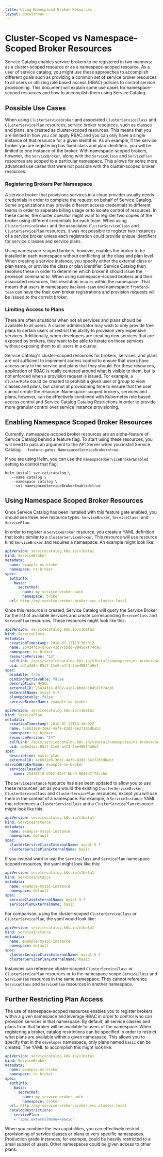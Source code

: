 ```yaml
---
title: Using Namespaced Broker Resources
layout: docwithnav
---
```


# Cluster-Scoped vs Namespace-Scoped Broker Resources

Service Catalog enables service brokers to be registered in two manners: as a 
cluster-scoped resource or as a namespace-scoped resource. As a user of service
 catalog, you might use these approaches to accomplish different goals such as 
 providing a common set of service broker resources to all users or utilizing 
 role based access (RBAC) policies to control service provisioning. This 
 document will explain some use cases for namespace-scoped resources and how to
  accomplish them using Service Catalog.

## Possible Use Cases

When using `ClusterServiceBroker` and associated `ClusterServiceClass` and 
`ClusterServicePlan` resources, service broker resources, such as classes and 
plans, are created as cluster-scoped resources. This means that you are limited
 in how you can apply RBAC and you can only have a single instance of that 
 resource for a given identifier. As an example, if the service broker you are 
 registering has fixed class and plan identifiers, you will be limited to one 
 instance of the broker. With namespace-scoped brokers, however, the 
 `ServiceBroker`, along with the `ServiceClass` and `ServicePlan` resources are
  scoped to a particular namespace. This allows for some more advanced use 
  cases that were not possible with the cluster-scoped broker resources. 

### Registering Brokers Per Namespace

A service broker that provisions services in a cloud provider usually needs 
credentials in order to complete the request on behalf of Service Catalog. 
Some organizations may provide different access credentials to different teams 
in order to separate billing usage or to isolate control of resources. In these 
cases, the cluster operator might want to register two copies of the broker 
using different credentials for each team. When using `ClusterServiceBroker` 
and the associated `ClusterServiceClass` and `ClusterServicePlan` resources, it
 was not possible to register two instances of a service broker unless each 
 registration could provide unique identifiers for service c lasses and service
  plans.

Using namespace-scoped brokers, however, enables the broker to be installed in
 each namespace without conflicting at the class and plan level. When creating
  a service instance, you specify either the external class or plan name, or 
  provide the class or plan identifier. Service Catalog then resolves these in 
  order to determine which broker it should issue the provision command to. 
  When using namespace-scoped brokers and their associated resources, this 
  resolution occurs within the namespace. That means that users in namespace 
  `backend-team` and namespace `frontend-team` can have the their own broker 
  registrations and provision requests will be issued to the correct broker.

### Limiting Access to Plans

There are often situations when not all services and plans should be available 
to all users. A cluster administrator may wish to only provide free plans to 
certain users or restrict the ability to provision very expensive services. 
Additionally, when developers are creating new services that are exposed by 
brokers, they want to be able to iterate on those services without exposing 
them to all users in a cluster.

Service Catalog's cluster-scoped resources for brokers, services, and plans are
 not sufficient to implement access control to ensure that users have access 
 only to the service and plans that they should. For these resources, 
 application of RBAC is really centered around what is visible to them, but is 
 not enforced when a provision request is issued. For example, a `ClusterRole` 
 could be created to prohibit a given user or group to view classes and plans, 
 but cannot at provisioning time to ensure that the user cannot create the 
 resource. Namespace-scoped brokers, services and plans, however, can be 
 effectively combined with Kubernetes role based access control and Service 
 Catalog Catalog Restrictions in order to provide more granular control over 
 service instance provisioning.

## Enabling Namespace Scoped Broker Resources

Currently, namespace-scoped broker resources are an alpha-feature of Service 
Catalog behind a feature flag. To start using these resources, you will need 
to pass an argument to the API Server when you install Service Catalog:
 `--feature-gates NamespacedServiceBroker=true`.

If you are using Helm, you can use the `namespacedServiceBrokerEnabled` setting
 to control that flag:

```console
helm install svc-cat/catalog \
   --name catalog \
   --namespace catalog \
   --set namespacedServiceBrokerEnabled=true
```

## Using Namespace Scoped Broker Resources

Once Service Catalog has been installed with this feature gate enabled, you 
should see three new resource types: `ServiceBroker`, `ServiceClass`, 
and `ServicePlan`.

In order to register a `ServiceBroker` resource, you create a YAML definition 
that looks similar to a `ClusterServiceBroker`. This resource will use resource
 kind `ServiceBroker` and requires a namespace. An example might look like:

```yaml
apiVersion: servicecatalog.k8s.io/v1beta1
kind: ServiceBroker
metadata:
  name: example-ns-broker
  namespace: ns-broker
spec:
  authInfo:
    basic:
      secretRef:
        name: my-service-broker-auth
        namespace: broker
  url: http://my-service-broker.broker.svc.cluster.local
```

Once this resource is created, Service Catalog will query the Service Broker 
for the list of available Services and create corresponding `ServiceClass` 
and `ServicePlan` resources. These resources might look like this:

```yaml
apiVersion: servicecatalog.k8s.io/v1beta1
kind: ServiceClass
metadata:
  creationTimestamp: 2018-07-12T13:30:01Z
  name: 25434f16-d762-41c7-bbdd-8045d7f74ca6
  namespace: ns-broker
  resourceVersion: "13"
  selfLink: /apis/servicecatalog.k8s.io/v1beta1/namespaces/ns-broker/serviceclasses/25434f16-d762-41c7-bbdd-8045d7f74ca6
  uid: adfa2d9a-85d7-11e8-a4f3-2ae408f4a9e4
spec:
  bindable: true
  bindingRetrievable: false
  description: MySQL
  externalID: 25434f16-d762-41c7-bbdd-8045d7f74ca6
  externalName: mysql-5-7
  planUpdatable: false
  serviceBrokerName: example-ns-broker
```

```yaml
apiVersion: servicecatalog.k8s.io/v1beta1
kind: ServicePlan
metadata:
  creationTimestamp: 2018-07-12T13:30:02Z
  name: 4c6932e8-30ec-4af9-83d2-6e27286dbab3
  namespace: ns-broker
  resourceVersion: "24"
  selfLink: /apis/servicecatalog.k8s.io/v1beta1/namespaces/ns-broker/serviceplans/4c6932e8-30ec-4af9-83d2-6e27286dbab3
  uid: ae8e23ac-85d7-11e8-a4f3-2ae408f4a9e4
spec:
  description: basic plan
  externalID: 4c6932e8-30ec-4af9-83d2-6e27286dbab3
serviceBrokerName: example-ns-broker
  serviceClassRef:
    name: 25434f16-d762-41c7-bbdd-8045d7f74ca6e
```

The `ServiceInstance` resource has also been updated to allow you to use these 
resources just as you would the existing `ClusterServiceBroker`, 
`ClusterServiceClass` and `ClusterServicePlan` resources, except you will use 
them in the context of a namespace. For example, a `ServiceInstance` YAML that
 references a `ClusterServiceClass` and a `ClusterServicePlan` resource might 
 look like this:

```yaml
apiVersion: servicecatalog.k8s.io/v1beta1
kind: ServiceInstance
metadata:
  name: example-mysql-instance
  namespace: default
spec:
  clusterServiceClassExternalName: mysql-5-7
  clusterServicePlanExternalName: basic
```

If you instead want to use the `ServiceClass` and `ServicePlan`
 namespace-scoped resources, the yaml might look like this:

```yaml
apiVersion: servicecatalog.k8s.io/v1beta1
kind: ServiceInstance
metadata:
  name: example-mysql-instance
  namespace: default
spec:
  serviceClassExternalName: mysql-5-7
  servicePlanExternalName: basic
```

For comparison, using the cluster-scoped `ClusterServiceClass` or 
`ClusterServicePlan`, the yaml would look like:

```yaml
apiVersion: servicecatalog.k8s.io/v1beta1
kind: ServiceInstance
metadata:
  name: example-mysql-instance
  namespace: default
spec:
  clusterServiceClassExternalName: mysql-5-7
  clusterServicePlanExternalName: basic
```

Instances can reference cluster-scoped `ClusterServiceClass` or 
`ClusterServicePlan` resources or to the namespace scope `ServiceClass` and 
`ServicePlan` resources in the same namespace. They cannot reference 
`ServiceClass` and `ServicePlan` resources in another namespace.

## Further Restricting Plan Access

The use of namespace-scoped resources enables you to register brokers within a
 given namespace and leverage RBAC in order to control who can 
provision services in that namespace. By default, all service classes and plans 
from that broker will be available to users of the namespace. When registering 
a broker, catalog restrictions can be specified in order to restrict what plans
 are available within a given namespace. This allows you to specify that in 
 the `developer` namespace, only plans named `basic` can be created. The YAML 
 to accomplish this might look like:

```yaml
apiVersion: servicecatalog.k8s.io/v1beta1
kind: ServiceBroker
metadata:
  name: example-ns-broker
  namespace: ns-broker
spec:
  authInfo:
    basic:
      secretRef:
        name: my-service-broker-auth
        namespace: broker
  url: http://my-service-broker.broker.svc.cluster.local
  catalogRestrictions:
    servicePlan:
    - "spec.externalName==basic"
```

When you combine the two capabilities, you can effectively restrict 
provisioning of service classes or plans to very specific namespaces. 
Production grade instances, for example, could be heavily restricted to a small
 subset of users. Other namespaces could be given access to other plans.
